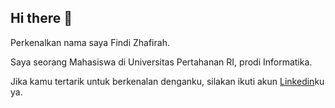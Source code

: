 ## Hi there 👋

Perkenalkan nama saya Findi Zhafirah.<br>

Saya seorang Mahasiswa di Universitas Pertahanan RI, prodi Informatika.<br>

Jika kamu tertarik untuk berkenalan denganku, silakan ikuti akun [Linkedin](www.linkedin.com/in/findizhafirah)ku ya.

<!--
Here are some ideas to get you started:
- 🔭 I’m currently working on ...
- 🌱 I’m currently learning ...
- 👯 I’m looking to collaborate on ...
- 🤔 I’m looking for help with ...
- 💬 Ask me about ...
- 📫 How to reach me: ...
- 😄 Pronouns: ...
- ⚡ Fun fact: ...
-->
